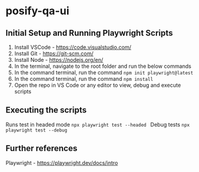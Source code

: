 # posify-qa-ui

## Initial Setup and Running Playwright Scripts

1. Install VSCode - <https://code.visualstudio.com/>
2. Install Git - <https://git-scm.com/>
3. Install Node - <https://nodejs.org/en/>
4. In the terminal, navigate to the root folder and run the below commands
5. In the command terminal, run the command ```npm init playwright@latest```
6. In the command terminal, run the command ```npm install```
7. Open the repo in VS Code or any editor to view, debug and execute scripts

## Executing the scripts
Runs test in headed mode ```npx playwright test --headed ``` 
Debug tests ```npx playwright test --debug ``` 


## Further references

Playwright - <https://playwright.dev/docs/intro>

